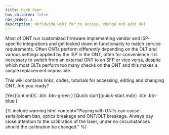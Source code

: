 ```yaml
---
title: Hack Gpon
has_children: false
nav_order: 1
description: Worldwide wiki for to access, change and edit ONT
---
```


Most of ONT run customized firmware implementing vendor and ISP-specific integrations and get locked down in functionality to match service requirements.
Often ONTs perform differently depending on the OLT and various settings applied by the ISP in the ONT, often for convenience it is necessary to switch from an external ONT to an SFP or vice versa, despite which most OLTs perform too many checks on the ONT and this makes a simple replacement impossible.

This wiki contains links, codes, tutorials for accessing, editing and changing ONT.
Are you ready?

<span class="fs-8">
[Yes](ont.md){: .btn .btn-green } [Quick start](quick-start.md){: .btn .btn-blue }
</span>

{% include warning.html content="Playing with ONTs can cause: serial/ploam ban, optics breakage and ONT/OLT breakage. Always pay close attention to the calibration of the laser, under no circumstances should the calibration be changed." %}
